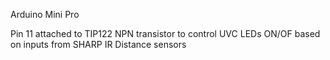 Arduino Mini Pro

Pin 11 attached to TIP122 NPN transistor to control UVC LEDs ON/OF based on inputs from SHARP IR Distance sensors
